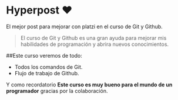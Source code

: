 # Hyperpost ❤️
El mejor post para mejorar con platzi en el curso de Git y Github.
>El curso de Git y Github es una gran ayuda para mejorar mis habilidades de programación y abrira nuevos conocimientos.

##Este curso veremos de todo:
- Todos los comandos de Git.
- Flujo de trabajo de Github.

Y como recordatorio **Este curso es muy bueno para el mundo de un programador** gracias por la colaboración.